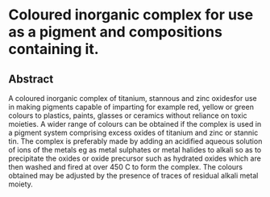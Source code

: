 # Coloured inorganic complex for use as a pigment and compositions containing it.

## Abstract
A coloured inorganic complex of titanium, stannous and zinc oxidesfor use in making pigments capable of imparting for example red, yellow or green colours to plastics, paints, glasses or ceramics without reliance on toxic moieties. A wider range of colours can be obtained if the complex is used in a pigment system comprising excess oxides of titanium and zinc or stannic tin. The complex is preferably made by adding an acidified aqueous solution of ions of the metals eg as metal sulphates or metal halides to alkali so as to precipitate the oxides or oxide precursor such as hydrated oxides which are then washed and fired at over 450 C to form the complex. The colours obtained may be adjusted by the presence of traces of residual alkali metal moiety.